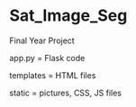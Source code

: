 # Sat_Image_Seg
Final Year Project

app.py = Flask code

templates = HTML files

static = pictures, CSS, JS files
